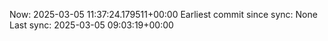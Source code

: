 Now: 2025-03-05 11:37:24.179511+00:00 Earliest commit since sync: None Last sync: 2025-03-05 09:03:19+00:00
